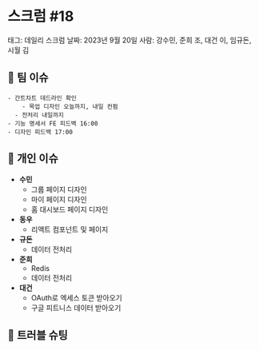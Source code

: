 # 스크럼 #18

태그: 데일리 스크럼
날짜: 2023년 9월 20일
사람: 강수민, 준희 조, 대건 이, 임규돈, 시월 김

## 👥 팀 이슈

```
- 간트차트 데드라인 확인
	- 목업 디자인 오늘까지, 내일 컨펌
  - 전처리 내일까지
- 기능 명세서 FE 피드백 16:00
- 디자인 피드백 17:00
```

## 👤 개인 이슈

- **수민**
    - 그룹 페이지 디자인
    - 마이 페이지 디자인
    - 홈 대시보드 페이지 디자인
- **동우**
    - 리액트 컴포넌트 및 페이지
- **규돈**
    - 데이터 전처리
- **준희**
    - Redis
    - 데이터 전처리
- **대건**
    - OAuth로 엑세스 토큰 받아오기
    - 구글 피트니스 데이터 받아오기

## 🚨 트러블 슈팅

```

```